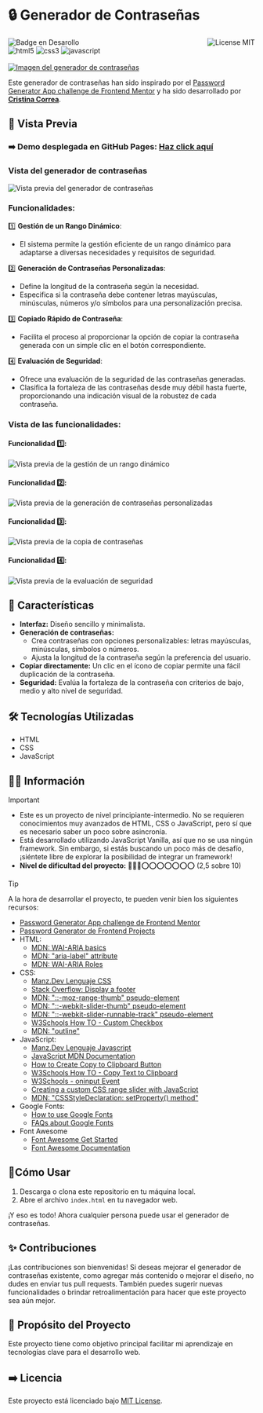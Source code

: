 # 🔒 Generador de Contraseñas
![Badge en Desarollo](https://img.shields.io/badge/STATUS-EN%20DESAROLLO-green)
<img align="right" alt="License MIT" src="https://img.shields.io/badge/LICENSE-MIT-green" /> <br/>
<img alt="html5" src="https://img.shields.io/badge/-HTML5-E34F26?style=flat-square&logo=html5&logoColor=white" />
<img alt="css3" src="https://img.shields.io/badge/-CSS3-1572B6?style=flat-square&logo=css3&logoColor=white" />
<img alt="javascript" src="https://img.shields.io/badge/-JavaScript-F7DF1E?style=flat-square&logo=javascript&logoColor=black" />
<br/><br/>
[![Imagen del generador de contraseñas](https://github.com/CrisCorreaS/password-generator/blob/main/img/visualizaci%C3%B3n/generador-vista.png)](https://criscorreas.github.io/password-generator/)

Este generador de contraseñas han sido inspirado por el [Password Generator App challenge de Frontend Mentor](https://www.frontendmentor.io/challenges/password-generator-app-Mr8CLycqjh) y ha sido desarrollado por **[Cristina Correa](https://www.linkedin.com/in/cristina-correa-segade/)**.

## 👀 Vista Previa

### ➡️ **Demo desplegada en GitHub Pages:** **[Haz click aquí](https://criscorreas.github.io/password-generator/)**

### Vista del generador de contraseñas
![Vista previa del generador de contraseñas](https://github.com/CrisCorreaS/password-generator/blob/main/img/visualizaci%C3%B3n/generador-vista.png)

### Funcionalidades:
 1️⃣ **Gestión de un Rango Dinámico**:
  - El sistema permite la gestión eficiente de un rango dinámico para adaptarse a diversas necesidades y requisitos de seguridad.

 2️⃣ **Generación de Contraseñas Personalizadas**:
  - Define la longitud de la contraseña según la necesidad.
  - Especifica si la contraseña debe contener letras mayúsculas, minúsculas, números y/o símbolos para una personalización precisa.

 3️⃣ **Copiado Rápido de Contraseña**:
  - Facilita el proceso al proporcionar la opción de copiar la contraseña generada con un simple clic en el botón correspondiente.

 4️⃣ **Evaluación de Seguridad**:
  - Ofrece una evaluación de la seguridad de las contraseñas generadas.
  - Clasifica la fortaleza de las contraseñas desde muy débil hasta fuerte, proporcionando una indicación visual de la robustez de cada contraseña.

### Vista de las funcionalidades:
#### Funcionalidad 1️⃣: 
![Vista previa de la gestión de un rango dinámico](https://github.com/CrisCorreaS/password-generator/blob/main/video/feature1.gif)

#### Funcionalidad 2️⃣:
![Vista previa de la generación de contraseñas personalizadas](https://github.com/CrisCorreaS/password-generator/blob/main/video/feature2.gif)

#### Funcionalidad 3️⃣:
![Vista previa de la copia de contraseñas](https://github.com/CrisCorreaS/password-generator/blob/main/video/feature3.gif)

#### Funcionalidad 4️⃣:
![Vista previa de la evaluación de seguridad](https://github.com/CrisCorreaS/password-generator/blob/main/video/feature4.gif)

## 🌱 Características

- **Interfaz:** Diseño sencillo y minimalista.
- **Generación de contraseñas:**
  - Crea contraseñas con opciones personalizables: letras mayúsculas, minúsculas, símbolos o números.
  - Ajusta la longitud de la contraseña según la preferencia del usuario.
- **Copiar directamente:** Un clic en el ícono de copiar permite una fácil duplicación de la contraseña.
- **Seguridad:** Evalúa la fortaleza de la contraseña con criterios de bajo, medio y alto nivel de seguridad.

## 🛠️ Tecnologías Utilizadas

- HTML
- CSS
- JavaScript

## 🔎💡 Información
> [!IMPORTANT]
> - Este es un proyecto de nivel principiante-intermedio. No se requieren conocimientos muy avanzados de HTML, CSS o JavaScript, pero sí que es necesario saber un poco sobre asincronía.
> - Está desarrollado utilizando JavaScript Vanilla, así que no se usa ningún framework. Sin embargo, si estás buscando un poco más de desafío, ¡siéntete libre de explorar la posibilidad de integrar un framework!
> - **Nivel de dificultad del proyecto:** 🔴🔴🔴⭕⭕⭕⭕⭕⭕⭕ (2,5 sobre 10)

> [!TIP]
> A la hora de desarrollar el proyecto, te pueden venir bien los siguientes recursos:
> - [Password Generator App challenge de Frontend Mentor](https://www.frontendmentor.io/challenges/password-generator-app-Mr8CLycqjh)
> - [Password Generator de Frontend Projects](https://frontendsprojects.com/password-generator/)
> - HTML:
>    - [MDN: WAI-ARIA basics](https://developer.mozilla.org/en-US/docs/Learn/Accessibility/WAI-ARIA_basics)
>    - [MDN: "aria-label" attribute](https://developer.mozilla.org/en-US/docs/Web/Accessibility/ARIA/Attributes/aria-label)
>    - [MDN: WAI-ARIA Roles](https://developer.mozilla.org/en-US/docs/Web/Accessibility/ARIA/Roles)
> - CSS:
>    - [Manz.Dev Lenguaje CSS](https://lenguajecss.com/css/)
>    - [Stack Overflow: Display a footer](https://stackoverflow.com/questions/15960290/css-footer-not-displaying-at-the-bottom-of-the-page)
>    - [MDN: "::-moz-range-thumb" pseudo-element](https://developer.mozilla.org/en-US/docs/Web/CSS/::-moz-range-thumb)
>    - [MDN: "::-webkit-slider-thumb" pseudo-element](https://developer.mozilla.org/en-US/docs/Web/CSS/::-webkit-slider-thumb)
>    - [MDN: "::-webkit-slider-runnable-track" pseudo-element](https://developer.mozilla.org/en-US/docs/Web/CSS/::-webkit-slider-runnable-track)
>    - [W3Schools How TO - Custom Checkbox](https://www.w3schools.com/howto/howto_css_custom_checkbox.asp)
>    - [MDN: "outline"](https://developer.mozilla.org/es/docs/Web/CSS/outline)
> - JavaScript:
>    - [Manz.Dev Lenguaje Javascript](https://lenguajejs.com/javascript/)
>    - [JavaScript MDN Documentation](https://developer.mozilla.org/en-US/docs/Web/JavaScript)
>    - [How to Create Copy to Clipboard Button](https://www.geeksforgeeks.org/how-to-create-copy-to-clipboard-button/)
>    - [W3Schools How TO - Copy Text to Clipboard](https://www.w3schools.com/howto/howto_js_copy_clipboard.asp)
>    - [W3Schools - oninput Event](https://www.w3schools.com/jsref/event_oninput.asp)
>    - [Creating a custom CSS range slider with JavaScript](https://blog.logrocket.com/creating-custom-css-range-slider-javascript-upgrades/)
>    - [MDN: "CSSStyleDeclaration: setProperty() method"](https://developer.mozilla.org/en-US/docs/Web/API/CSSStyleDeclaration/setProperty)
> - Google Fonts:
>    - [How to use Google Fonts](https://developers.google.com/fonts/docs/css2?hl=es-419)
>    - [FAQs about Google Fonts](https://developers.google.com/fonts/faq?hl=es-419)
> - Font Awesome
>    - [Font Awesome Get Started](https://fontawesome.com/docs/web/setup/get-started)
>    - [Font Awesome Documentation](https://fontawesome.com/v5/docs/web/reference-icons/)


## 📓Cómo Usar

1. Descarga o clona este repositorio en tu máquina local.
2. Abre el archivo `index.html` en tu navegador web.

¡Y eso es todo! Ahora cualquier persona puede usar el generador de contraseñas.

## ✨ Contribuciones

¡Las contribuciones son bienvenidas! Si deseas mejorar el generador de contraseñas existente, como agregar más contenido o mejorar el diseño, no dudes en enviar tus pull requests. También puedes sugerir nuevas funcionalidades o brindar retroalimentación para hacer que este proyecto sea aún mejor.

## 🎯 Propósito del Proyecto

Este proyecto tiene como objetivo principal facilitar mi aprendizaje en tecnologías clave para el desarrollo web. 

## ➡️ Licencia
Este proyecto está licenciado bajo [MIT License](https://opensource.org/license/mit/).
